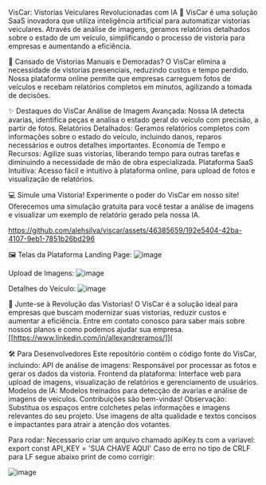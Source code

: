 VisCar: Vistorias Veiculares Revolucionadas com IA 🚀
VisCar é uma solução SaaS inovadora que utiliza inteligência artificial para automatizar vistorias veiculares. 
Através de análise de imagens, geramos relatórios detalhados sobre o estado de um veículo, simplificando o processo de vistoria para empresas e aumentando a eficiência.

🤯 Cansado de Vistorias Manuais e Demoradas?
O VisCar elimina a necessidade de vistorias presenciais, reduzindo custos e tempo perdido.
Nossa plataforma online permite que empresas carreguem fotos de veículos e recebam relatórios completos em minutos, agilizando a tomada de decisões.

✨ Destaques do VisCar
Análise de Imagem Avançada: Nossa IA detecta avarias, identifica peças e analisa o estado geral do veículo com precisão, a partir de fotos.
Relatórios Detalhados: Geramos relatórios completos com informações sobre o estado do veículo, incluindo danos, reparos necessários e outros detalhes importantes.
Economia de Tempo e Recursos: Agilize suas vistorias, liberando tempo para outras tarefas e diminuindo a necessidade de mão de obra especializada.
Plataforma SaaS Intuitiva: Acesso fácil e intuitivo à plataforma online, para upload de fotos e visualização de relatórios.

💻 Simule uma Vistoria!
Experimente o poder do VisCar em nosso site! Oferecemos uma simulação gratuita para você testar a análise de imagens e visualizar um exemplo de relatório gerado pela nossa IA.


https://github.com/alehsilva/viscar/assets/46385659/192e5404-42ba-4107-9eb1-7851b26bd296


🖼️ Telas da Plataforma
Landing Page:
![image](https://github.com/alehsilva/viscar/assets/46385659/38457ed1-fddb-4503-8898-a894fbc7d082)

Upload de Imagens:
![image](https://github.com/alehsilva/viscar/assets/46385659/4cbc29eb-85ca-4248-8736-de81e66f0254)

Detalhes do Veículo:
![image](https://github.com/alehsilva/viscar/assets/46385659/50d878bc-b9c9-44f1-969f-5280028ac9be)

🚀 Junte-se à Revolução das Vistorias!
O VisCar é a solução ideal para empresas que buscam modernizar suas vistorias, reduzir custos e aumentar a eficiência. Entre em contato conosco para saber mais sobre nossos planos e como podemos ajudar sua empresa.
[[https://www.linkedin.com/in/allexandreramos/]](

🛠️ Para Desenvolvedores
Este repositório contém o código fonte do VisCar, incluindo:
API de análise de imagens: Responsável por processar as fotos e gerar os dados da vistoria.
Frontend da plataforma: Interface web para upload de imagens, visualização de relatórios e gerenciamento de usuários.
Modelos de IA: Modelos treinados para detecção de avarias e análise de imagens de veículos.
Contribuições são bem-vindas!
Observação: Substitua os espaços entre colchetes pelas informações e imagens relevantes do seu projeto. Use imagens de alta qualidade e textos concisos e impactantes para atrair a atenção dos votantes.


Para rodar:
Necessario criar um arquivo chamado apiKey.ts com a variavel: export const API_KEY = 'SUA CHAVE AQUI'
Caso de erro no tipo de CRLF para LF segue abaixo print de como corrigir:

![image](https://github.com/alehsilva/viscar/assets/46385659/a777ae75-c48b-4fed-b6d3-4c13d67852fa)

